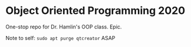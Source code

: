 # Object Oriented Programming 2020

One-stop repo for Dr. Hamlin's OOP class. Epic.

Note to self: `sudo apt purge qtcreator` ASAP
